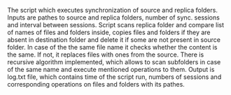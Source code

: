 The script which executes synchronization of source and replica folders.
Inputs are pathes to source and replica folders, number of sync. sessions and interval between sessions.
Script scans replica folder and compare list of names of files and folders inside, copies files and folders if they are absent in destination folder and delete it if some are not present in source folder.
In case of the the same file name it checks whether the content is the same. If not, it replaces files with ones from the source.
There is recursive algorithm implemented, which allows to scan subfolders in case of the same name and execute mentioned operations to them. 
Output is log.txt file, which contains time of the script run, numbers of sessions and corresponding operations on files and folders with its pathes.
